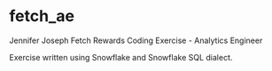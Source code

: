 # fetch_ae
Jennifer Joseph Fetch Rewards Coding Exercise - Analytics Engineer

Exercise written using Snowflake and Snowflake SQL dialect.
